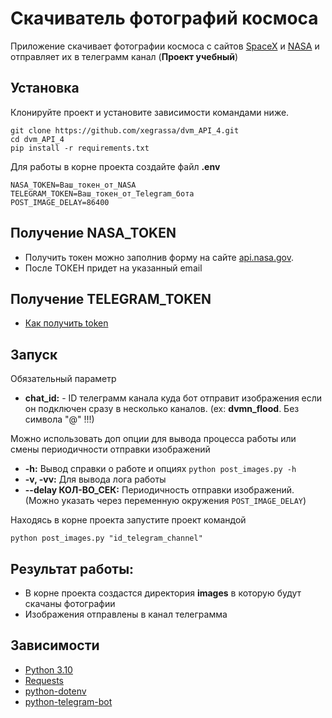 # Скачиватель фотографий космоса

Приложение скачивает фотографии космоса с сайтов [SpaceX](https://www.spacex.com/) и [NASA](https://www.nasa.gov/) и отправляет их в телеграмм канал  (**Проект учебный**)

## Установка

Клонируйте проект и установите зависимости командами ниже.

```
git clone https://github.com/xegrassa/dvm_API_4.git
cd dvm_API_4
pip install -r requirements.txt
```

Для работы в корне проекта создайте файл **.env**
```
NASA_TOKEN=Ваш_токен_от_NASA
TELEGRAM_TOKEN=Ваш_токен_от_Telegram_бота
POST_IMAGE_DELAY=86400
```

## Получение NASA_TOKEN
- Получить токен можно заполнив форму на сайте [api.nasa.gov](https://api.nasa.gov/). 
- После ТОКЕН придет на указанный email

## Получение TELEGRAM_TOKEN
- [Как получить token](https://way23.ru/%D1%80%D0%B5%D0%B3%D0%B8%D1%81%D1%82%D1%80%D0%B0%D1%86%D0%B8%D1%8F-%D0%B1%D0%BE%D1%82%D0%B0-%D0%B2-telegram.html)

## Запуск
Обязательный параметр
- **chat_id:** - ID телеграмм канала куда бот отправит изображения если он подключен сразу в несколько каналов. (ex: **dvmn_flood**. Без символа "@" !!!)

Можно использовать доп опции для вывода процесса работы или смены периодичности отправки изображений
- **-h:** Вывод справки о работе и опциях   `python post_images.py -h`
- **-v, -vv:** Для вывода лога работы
- **--delay КОЛ-ВО_СЕК:** Периодичность отправки изображений. (Можно указать через переменную окружения `POST_IMAGE_DELAY`)

Находясь в корне проекта запустите проект командой
```
python post_images.py "id_telegram_channel"
```

## Результат работы:
- В корне проекта создастся директория **images** в которую будут скачаны фотографии 
- Изображения отправлены в канал телеграмма

## Зависимости

* [Python 3.10](https://www.python.org/)
* [Requests](https://docs.python-requests.org/en/latest/)
* [python-dotenv](https://github.com/theskumar/python-dotenv)
* [python-telegram-bot](https://python-telegram-bot.org/)